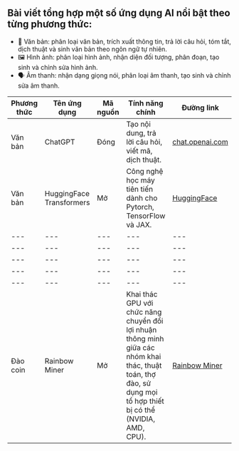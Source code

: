 ## Bài viết tổng hợp một số ứng dụng AI nổi bật theo từng phương thức:
* 📝 Văn bản: phân loại văn bản, trích xuất thông tin, trả lời câu hỏi, tóm tắt, dịch thuật và sinh văn bản theo ngôn ngữ tự nhiên.
* 🖼️ Hình ảnh: phân loại hình ảnh, nhận diện đối tượng, phân đoạn, tạo sinh và chỉnh sửa hình ảnh.
* 🗣️ Âm thanh: nhận dạng giọng nói, phân loại âm thanh, tạo sinh và chỉnh sửa âm thanh.

| Phương thức| Tên ứng dụng| Mã nguồn|Tính năng chính|Đường link|
|---|---|---|---|---|
|Văn bản|ChatGPT| Đóng |Tạo nội dung, trả lời câu hỏi, viết mã, dịch thuật.|[chat.openai.com](https://chat.openai.com) |
|Văn bản|HuggingFace Transformers|Mở|Công nghệ học máy tiên tiến dành cho Pytorch, TensorFlow và JAX.|[HuggingFace](https://github.com/huggingface/transformers)|
|---|---|---|---|---|
|---|---|---|---|---|
|---|---|---|---|---|
|---|---|---|---|---|
|---|---|---|---|---|
|Đào coin|Rainbow Miner|Mở|Khai thác GPU với chức năng chuyển đổi lợi nhuận thông minh giữa các nhóm khai thác, thuật toán, thợ đào, sử dụng mọi tổ hợp thiết bị có thể (NVIDIA, AMD, CPU).|[Rainbow Miner](https://github.com/RainbowMiner/RainbowMiner)|
